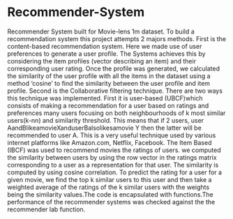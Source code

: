 # Recommender-System
Recommender System built for Movie-lens 1m dataset.
To build a recommendation system this project attempts 2 majors methods.
First is the content-based recommendation system. Here we made use of user preferences to generate a user profile. The 
Systems achieves this by considering the item profiles (vector describing an item) and their corresponding user rating. Once
the profile was generated, we calculated the similarity of the user profile with all the items in the dataset using a method ‘cosine’ 
to find the similarity between the user profile and item profile.
Second is the Collaborative filtering technique. There are two ways this technique was implemented. First it is user-based (UBCF)which 
consists of making a recommendation for a user based on ratings and 
preferences many users focusing on both neighbourhoods of k most similar users(k-nn) and similarity threshold. This means that if 2 users, user AandBlikeamovieXanduserBalsolikesamovie Y 
then the latter will be recommended to user A. This is a very useful technique used by various internet platforms like Amazon.com, Netflix, Facebook. The Item Based (IBCF) was used to recommend movies the ratings of users. we computed the similarity between users by using the row vector in the ratings matrix corresponding to a user as a representation for that user. The similarity is computed by using cosine correlation. To predict the rating for a user for a given movie, we find the top k similar users to 
this user and then take a weighted average of the ratings of the k similar users with the weights being the similarity values.The code is encapsulated with functions.The performance of the recommender systems was checked against the the recommender lab function.
